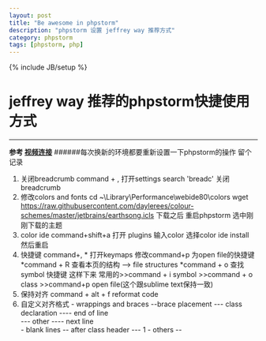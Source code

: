 ```yaml
---
layout: post
title: "Be awesome in phpstorm"
description: "phpstorm 设置 jeffrey way 推荐方式"
category: phpstorm
tags: [phpstorm, php]
---
```

{% include JB/setup %}
# jeffrey way 推荐的phpstorm快捷使用方式
---

 
**参考 [视频连接](https://laracasts.com/series/how-to-be-awesome-in-phpstorm/)**
######每次换新的环境都要重新设置一下phpstorm的操作 留个记录
1. 关闭breadcrumb  command + , 打开settings search 'breadc' 关闭breadcrumb
2. 修改colors and fonts
    cd ~\Library\Performance\webide80\colors
 wget https://raw.githubusercontent.com/daylerees/colour-schemes/master/jetbrains/earthsong.icls
 下载之后 重启phpstorm  选中刚刚下载的主题
3. color ide  command+shift+a 打开 plugins 输入color 选择color ide install 然后重启
4. 快捷键 command+, * 打开keymaps 修改command+p 为open file的快捷键
                    *command + R   查看本页的结构  --> file structures
                    *command + o 查找symbol 快捷键
    这样下来 常用的>>command + i symbol >>command + o class >>command+p open file(这个跟sublime text保持一致)
5. 保持对齐  command + alt + f  reformat code
6. 自定义对齐格式  - wrappings and braces --brace placement  --- class declaration ---- end of line  
                                                            --- other ---- next line  
                - blank lines          -- after class header  --- 1
                - others               -- 


<!--break-->
